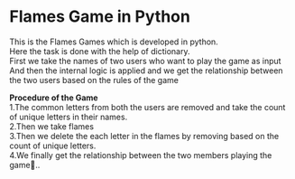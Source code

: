 # Flames Game in Python
This is the Flames Games which is developed in python.\
Here the task is done with the help of dictionary.\
First we take the names of two users who want to play the game as input\
And then the internal logic is applied and we get the relationship between the two users based on the rules of the game

**Procedure of the Game**\
1.The common letters from both the users are removed and take the count of unique letters in their names.\
2.Then we take flames\
3.Then we delete the each letter in the flames by removing based on the count of unique letters.\
4.We finally get the relationship between the two members playing the game🤩..



